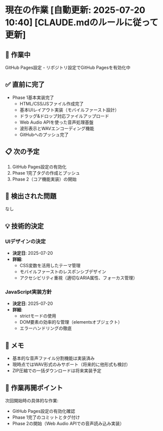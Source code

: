 # 現在の作業 [自動更新: 2025-07-20 10:40] [CLAUDE.mdのルールに従って更新]

## 🎯 作業中
GitHub Pages設定 - リポジトリ設定でGitHub Pagesを有効化中

## ✅ 直前に完了
- Phase 1基本実装完了
  - HTML/CSS/JSファイル作成完了
  - 基本UIレイアウト実装（モバイルファースト設計）
  - ドラッグ&ドロップ対応ファイルアップロード
  - Web Audio APIを使った音声処理基盤
  - 波形表示とWAVエンコーディング機能
  - GitHubへのプッシュ完了

## 📋 次の予定
1. GitHub Pages設定の有効化
2. Phase 1完了タグの作成とプッシュ
3. Phase 2（コア機能実装）の開始

## 🚨 検出された問題
なし

## 💡 技術的決定
### UIデザインの決定
- **決定日**: 2025-07-20
- **詳細**: 
  - CSS変数を活用したテーマ管理
  - モバイルファーストのレスポンシブデザイン
  - アクセシビリティ重視（適切なARIA属性、フォーカス管理）

### JavaScript実装方針
- **決定日**: 2025-07-20
- **詳細**: 
  - strictモードの使用
  - DOM要素の効率的な管理（elementsオブジェクト）
  - エラーハンドリングの徹底

## 📝 メモ
- 基本的な音声ファイル分割機能は実装済み
- 現時点ではWAV形式のみサポート（将来的に他形式も検討）
- ZIP圧縮での一括ダウンロードは将来実装予定

## 💾 作業再開ポイント
次回開始時の具体的な作業:
- GitHub Pages設定の有効化確認
- Phase 1完了のコミットとタグ付け
- Phase 2の開始（Web Audio APIでの音声読み込み実装）